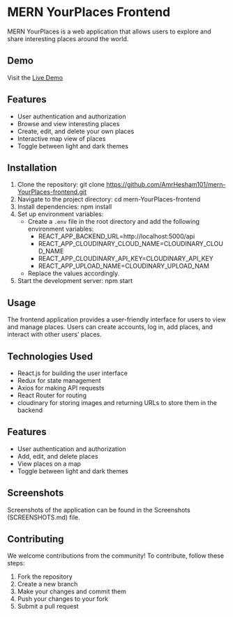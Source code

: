 # MERN YourPlaces Frontend

MERN YourPlaces is a web application that allows users to explore and share interesting places around the world.

## Demo

Visit the [Live Demo](https://mern-your-places-frontend.vercel.app/)

## Features

- User authentication and authorization
- Browse and view interesting places
- Create, edit, and delete your own places
- Interactive map view of places
- Toggle between light and dark themes

## Installation

1. Clone the repository:
    git clone https://github.com/AmrHesham101/mern-YourPlaces-frontend.git
2. Navigate to the project directory:
    cd mern-YourPlaces-frontend
3. Install dependencies:
    npm install
4. Set up environment variables:
    - Create a `.env` file in the root directory and add the following environment variables:
       - REACT_APP_BACKEND_URL=http://localhost:5000/api
       - REACT_APP_CLOUDINARY_CLOUD_NAME=CLOUDINARY_CLOUD_NAME
       - REACT_APP_CLOUDINARY_API_KEY=CLOUDINARY_API_KEY
       - REACT_APP_UPLOAD_NAME=CLOUDINARY_UPLOAD_NAM
    - Replace the values accordingly.
5. Start the development server:
    npm start


## Usage

The frontend application provides a user-friendly interface for users to view and manage places. Users can create accounts, log in, add places, and interact with other users' places.

## Technologies Used

- React.js for building the user interface
- Redux for state management
- Axios for making API requests
- React Router for routing
- cloudinary for storing images and returning URLs to store them in the backend

## Features

- User authentication and authorization
- Add, edit, and delete places
- View places on a map
- Toggle between light and dark themes

## Screenshots

Screenshots of the application can be found in the Screenshots (SCREENSHOTS.md) file.

## Contributing

We welcome contributions from the community! To contribute, follow these steps:

1. Fork the repository
2. Create a new branch
3. Make your changes and commit them
4. Push your changes to your fork
5. Submit a pull request

